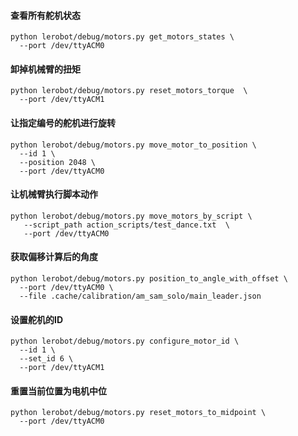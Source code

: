 #### 查看所有舵机状态
```
python lerobot/debug/motors.py get_motors_states \
  --port /dev/ttyACM0
```

#### 卸掉机械臂的扭矩
```
python lerobot/debug/motors.py reset_motors_torque  \
  --port /dev/ttyACM1
```

#### 让指定编号的舵机进行旋转
```
python lerobot/debug/motors.py move_motor_to_position \
  --id 1 \
  --position 2048 \
  --port /dev/ttyACM0
```

#### 让机械臂执行脚本动作
```
python lerobot/debug/motors.py move_motors_by_script \
   --script_path action_scripts/test_dance.txt  \
   --port /dev/ttyACM0
```

#### 获取偏移计算后的角度
```
python lerobot/debug/motors.py position_to_angle_with_offset \
  --port /dev/ttyACM0 \
  --file .cache/calibration/am_sam_solo/main_leader.json
```


#### 设置舵机的ID
```
python lerobot/debug/motors.py configure_motor_id \
  --id 1 \
  --set_id 6 \
  --port /dev/ttyACM1
```

#### 重置当前位置为电机中位
```
python lerobot/debug/motors.py reset_motors_to_midpoint \
  --port /dev/ttyACM0
```


